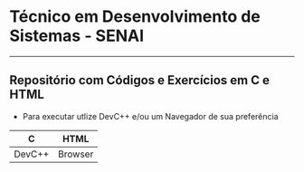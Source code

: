 # Técnico em Desenvolvimento de Sistemas - SENAI
---
## Repositório com Códigos e Exercícios em C e HTML
- Para executar utlize DevC++ e/ou um Navegador de sua preferência
  
|C|HTML|
|-|-|
|DevC++|Browser|
